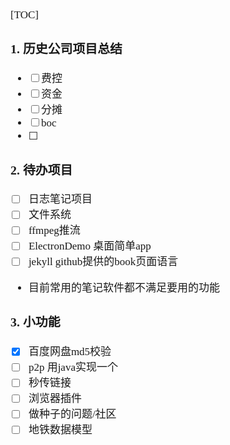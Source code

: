 <span  style="font-family: Simsun,serif; font-size: 17px; ">

[TOC]

### 1. 历史公司项目总结

- [ ] 费控
- [ ] 资金
- [ ] 分摊
- [ ] boc
- [ ] 

### 2. 待办项目

- [ ] 日志笔记项目
- [ ] 文件系统
- [ ] ffmpeg推流
- [ ] ElectronDemo 桌面简单app
- [ ] jekyll github提供的book页面语言
- 目前常用的笔记软件都不满足要用的功能

### 3. 小功能

- [x] 百度网盘md5校验
- [ ] p2p 用java实现一个
- [ ] 秒传链接
- [ ] 浏览器插件
- [ ] 做种子的问题/社区
- [ ] 地铁数据模型

</span>